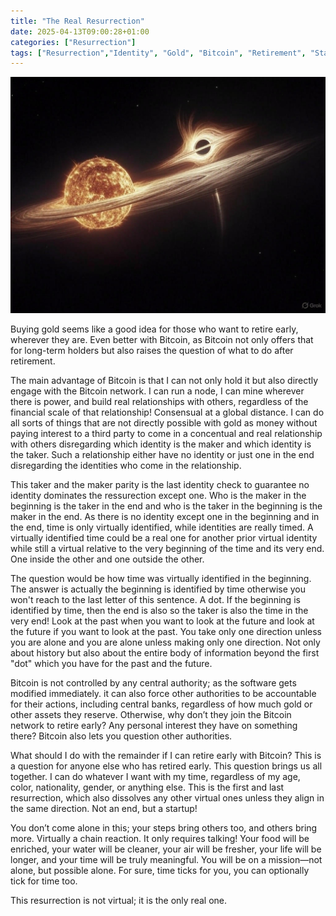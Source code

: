 ```yaml
---
title: "The Real Resurrection"
date: 2025-04-13T09:00:28+01:00
categories: ["Resurrection"]
tags: ["Resurrection","Identity", "Gold", "Bitcoin", "Retirement", "Startup", "Mission", "Real", "Virtual", "Future", "Past", "Taker", "Maker", "Time"]
---
```

![Resurrection](resurrection.jpg)

Buying gold seems like a good idea for those who want to retire early, wherever they are. Even better with Bitcoin, as Bitcoin not only offers that for long-term holders but also raises the question of what to do after retirement.

The main advantage of Bitcoin is that I can not only hold it but also directly engage with the Bitcoin network. I can run a node, I can mine wherever there is power, and build real relationships with others, regardless of the financial scale of that relationship! Consensual at a global distance. I can do all sorts of things that are not directly possible with gold as money without paying interest to a third party to come in a concentual and real relationship with others disregarding which identity is the maker and which identity is the taker. Such a relationship either have no identity or just one in the end disregarding the identities who come in the relationship.

This taker and the maker parity is the last identity check to guarantee no identity dominates the ressurection except one. Who is the maker in the beginning is the taker in the end and who is the taker in the beginning is the maker in the end. As there is no identity except one in the beginning and in the end, time is only virtually identified, while identities are really timed. A virtually identified time could be a real one for another prior virtual identity while still a virtual relative to the very beginning of the time and its very end. One inside the other and one outside the other.

The question would be how time was virtually identified in the beginning. The answer is actually the beginning is identified by time otherwise you won't reach to the last letter of this sentence. A dot. If the beginning is identified by time, then the end is also so the taker is also the time in the very end! Look at the past when you want to look at the future and look at the future if you want to look at the past. You take only one direction unless you are alone and you are alone unless making only one direction. Not only about history but also about the entire body of information beyond the first "dot" which you have for the past and the future.

Bitcoin is not controlled by any central authority; as the software gets modified immediately. it can also force other authorities to be accountable for their actions, including central banks, regardless of how much gold or other assets they reserve. Otherwise, why don’t they join the Bitcoin network to retire early? Any personal interest they have on something there? Bitcoin also lets you question other authorities.

What should I do with the remainder if I can retire early with Bitcoin? This is a question for anyone else who has retired early. This question brings us all together. I can do whatever I want with my time, regardless of my age, color, nationality, gender, or anything else. This is the first and last resurrection, which also dissolves any other virtual ones unless they align in the same direction. Not an end, but a startup!

You don’t come alone in this; your steps bring others too, and others bring more. Virtually a chain reaction. It only requires talking! Your food will be enriched, your water will be cleaner, your air will be fresher, your life will be longer, and your time will be truly meaningful. You will be on a mission—not alone, but possible alone. For sure, time ticks for you, you can optionally tick for time too.

This resurrection is not virtual; it is the only real one.
